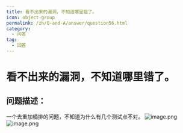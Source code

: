 ```yaml
---
title: 看不出来的漏洞，不知道哪里错了。
icon: object-group
permalink: /zh/Q-and-A/answer/question56.html
category:
  - 问答
tag:
  - 回答
---
```


# 看不出来的漏洞，不知道哪里错了。
## 问题描述：
一个去重加桶排的问题，不知道为什么有几个测试点不对。
![image.png](https://s2.loli.net/2024/10/22/HBhAmeRunQULI5C.png)
![image.png](https://s2.loli.net/2024/10/22/Mb932CRougQkmrn.png)